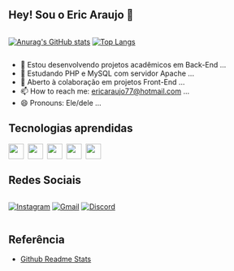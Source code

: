 ## Hey! Sou o Eric Araujo 👋

<div style="display: inline-block; margin-left:"50px;">
    
  [![Anurag's GitHub stats](https://github-readme-stats.vercel.app/api?username=eric-l-araujo&count_private=true&theme=tokyonight&show_icons=true)](https://github.com/anuraghazra/github-readme-stats)
  [![Top Langs](https://github-readme-stats.vercel.app/api/top-langs/?username=eric-l-araujo&layout=compact&theme=tokyonight&hide=hack)](https://github.com/anuraghazra/github-readme-stats)
</div>

- 🔭 Estou desenvolvendo projetos acadêmicos em Back-End ...
- 🌱 Estudando PHP e MySQL com servidor Apache ...
- 👯 Aberto à colaboração em projetos Front-End ...
- 📫 How to reach me: ericaraujo77@hotmail.com ...
- 😄 Pronouns: Ele/dele ...



## Tecnologias aprendidas

<div style="display: inline-flex;">
    <img src="https://cdn.jsdelivr.net/gh/devicons/devicon@latest/icons/html5/html5-original.svg" width="30" height="30" />
    &nbsp;&nbsp;
    <img src="https://cdn.jsdelivr.net/gh/devicons/devicon@latest/icons/css3/css3-original.svg" width="30" height="30" />
    &nbsp;&nbsp;
    <img src="https://cdn.jsdelivr.net/gh/devicons/devicon@latest/icons/javascript/javascript-original.svg" width="30" height="30" />
    &nbsp;&nbsp;
    <img src="https://cdn.jsdelivr.net/gh/devicons/devicon@latest/icons/php/php-original.svg" width="30" height="30" />
    &nbsp;&nbsp;
    <img src="https://cdn.jsdelivr.net/gh/devicons/devicon@latest/icons/python/python-original.svg" width="30" height="30" />
                    
</div>
 <div>

## Redes Sociais

<div style="display:inline-block;">    
    
[![Instagram](https://img.shields.io/badge/Instagram-%23F44336?style=for-the-badge&logo=instagram&logoColor=%23ffffff)](https://www.instagram.com/eric.araujo03)
[![Gmail](https://img.shields.io/badge/Gmail--red?style=for-the-badge&logo=gmail&label=gmail&labelColor=%23ffffff&color=%23ffffff)](mailto:ericaraujo@souunisuam.com.br)
[![Discord](https://img.shields.io/badge/eri.lui-discord-%23313338?style=for-the-badge&logo=discord&logoColor=%23ffffff&labelColor=%23313338)](https://discord.com/users/eri.lui)
</div> 

## Referência

- [Github Readme Stats](https://github.com/anuraghazra/github-readme-stats/blob/master/docs/readme_pt-BR.md)


                   
          


